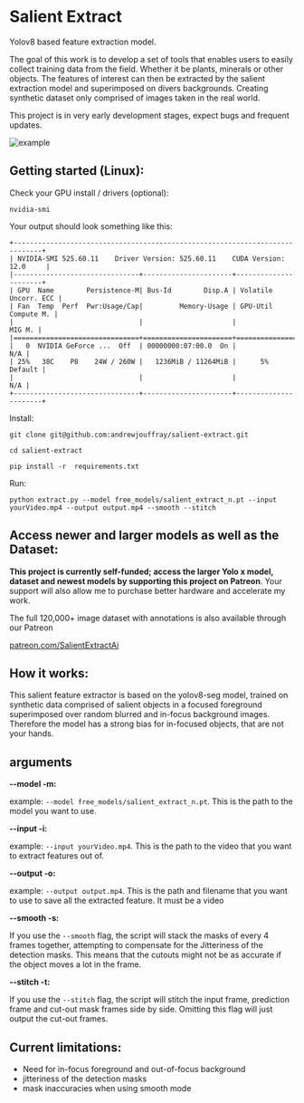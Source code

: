 
# Salient Extract

Yolov8 based feature extraction model. 

The goal of this work is to develop a set of tools that enables users to easily collect training data from the field. Whether it be plants, minerals or other objects. The features of interest can then be extracted by the salient extraction model and superimposed on divers backgrounds. Creating synthetic dataset only comprised of images taken in the real world. 

This project is in very early development stages, expect bugs and frequent updates. 


![example](docs/images/field6.gif)

## Getting started (Linux):


Check your GPU install / drivers (optional):

    nvidia-smi

Your output should look something like this:

    +-----------------------------------------------------------------------------+
    | NVIDIA-SMI 525.60.11    Driver Version: 525.60.11    CUDA Version: 12.0     |
    |-------------------------------+----------------------+----------------------+
    | GPU  Name        Persistence-M| Bus-Id        Disp.A | Volatile Uncorr. ECC |
    | Fan  Temp  Perf  Pwr:Usage/Cap|         Memory-Usage | GPU-Util  Compute M. |
    |                               |                      |               MIG M. |
    |===============================+======================+======================|
    |   0  NVIDIA GeForce ...  Off  | 00000000:07:00.0  On |                  N/A |
    | 25%   38C    P8    24W / 260W |   1236MiB / 11264MiB |      5%      Default |
    |                               |                      |                  N/A |
    +-------------------------------+----------------------+----------------------+


Install:

    git clone git@github.com:andrewjouffray/salient-extract.git

    cd salient-extract

    pip install -r  requirements.txt

Run:

    python extract.py --model free_models/salient_extract_n.pt --input yourVideo.mp4 --output output.mp4 --smooth --stitch


## Access newer and larger models as well as the Dataset:


**This project is currently self-funded; access the larger Yolo x model, dataset and newest models by supporting this project on Patreon**.
Your support will also allow me to purchase better hardware and accelerate my work. 

The full 120,000+ image dataset with annotations is also available through our Patreon

[patreon.com/SalientExtractAi](https://patreon.com/SalientExtractAi)

## How it works:

This salient feature extractor is based on the yolov8-seg model, trained on synthetic data comprised of salient objects in a focused foreground superimposed over random blurred and in-focus background images. Therefore the model has a strong bias for in-focused objects, that are not your hands. 

## arguments 

**--model -m:**

example: `--model free_models/salient_extract_n.pt`. This is the path to the model you want to use.

**--input -i:**

example: `--input yourVideo.mp4`. This is the path to the video that you want to extract features out of.

**--output -o:**

example: `--output output.mp4`. This is the path and filename that you want to use to save all the extracted feature. It must be a video 

**--smooth -s:**

If you use the `--smooth` flag, the script will stack the masks of every 4 frames together, attempting to compensate for the Jitteriness of the detection masks. This means that the cutouts might not be as accurate if the object moves a lot in the frame. 

**--stitch -t:**

If you use the `--stitch` flag, the script will stitch the input frame, prediction frame and cut-out mask frames side by side. Omitting this flag will just output the cut-out frames. 

## Current limitations:

- Need for in-focus foreground and out-of-focus background
- jitteriness of the detection masks
- mask inaccuracies when using smooth mode


